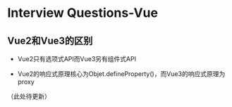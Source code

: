# Interview Questions-Vue

## Vue2和Vue3的区别

+ Vue2只有选项式API而Vue3另有组件式API



+ Vue2的响应式原理核心为Objet.defineProperty()，而Vue3的响应式原理为proxy

（此处待更新）